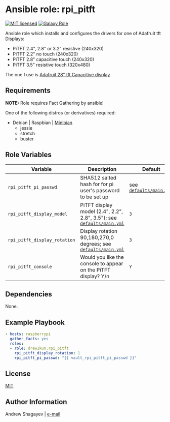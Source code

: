 # Ansible role: rpi_pitft

[![MIT licensed][mit-badge]][mit-link]
[![Galaxy Role][role-badge]][galaxy-link]

Ansible role which installs and configures the drivers for one of Adafruit tft Displays:

 - PiTFT 2.4", 2.8" or 3.2" resistive (240x320)
 - PiTFT 2.2" no touch (240x320)
 - PiTFT 2.8" capacitive touch (240x320)
 - PiTFT 3.5" resistive touch (320x480)

The one I use is [Adafruit 28" tft Capacitive display](rpi_pitft-adafruit-link)

Requirements
----

**NOTE:** Role requires Fact Gathering by ansible!

One of the following distros (or derivatives) required:

 - Debian | Raspbian | [Minibian][minibian-link]
    - jessie
    - stretch
    - buster

Role Variables
----

| Variable | Description | Default |
|----------|-------------|---------|
| `rpi_pitft_pi_passwd` | SHA512 salted hash for for pi user's password to be set up | see [`defaults/main.yml`](defaults/main.yml#L25) |
| `rpi_pitft_display_model` | PiTFT display model (2.4", 2.2", 2.8", 3.5"); see [`defaults/main.yml`](defaults/main.yml#L33)| `3` |
| `rpi_pitft_display_rotation` | Display rotation 90,180,270,0 degrees; see [`defaults/main.yml`](defaults/main.yml#L40)| `3` |
| `rpi_pitft_console` | Would you like the console to appear on the PiTFT display? Y/n | `Y` |

Dependencies
----

None.

Example Playbook
----

```yaml
- hosts: raspberrypi
  gather_facts: yes
  roles:
  - role: drew1kun.rpi_pitft
    rpi_pitft_display_rotation: 1
    rpi_pitft_pi_passwd: "{{ vault_rpi_pitft_pi_passwd }}"

```

License
----

[MIT][mit-link]

Author Information
----

Andrew Shagayev | [e-mail](mailto:drewshg@gmail.com)

[role-badge]: https://img.shields.io/badge/role-drew1kun.rpi_pitft-green.svg
[galaxy-link]: https://galaxy.ansible.com/drew1kun/rpi_pitft/
[mit-badge]: https://img.shields.io/badge/license-MIT-blue.svg
[mit-link]: https://raw.githubusercontent.com/drew1kun/ansible-pihole/master/LICENSE
[minibian-link]: https://minibianpi.wordpress.com/
